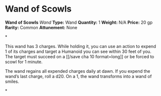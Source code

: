 # Wand of Scowls

**Wand of Scowls**
_Wand_
**Type:** Wand
**Quantity:** 1
**Weight:** N/A
**Price:** 20 gp
**Rarity:** Common
**Attunement:** None

*<p>This wand has 3 charges. While holding it, you can use an action to expend 1 of its charges and target a Humanoid you can see within 30 feet of you. The target must succeed on a [[/save cha 10 format=long]] or be forced to scowl for 1 minute.

The wand regains all expended charges daily at dawn. If you expend the wand’s last charge, roll a d20. On a 1, the wand transforms into a wand of smiles.</p>*